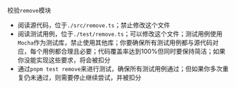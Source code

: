 校验`remove`模块

- 阅读源代码，位于`./src/remove.ts`；禁止修改这个文件
- 阅读测试用例，位于`./test/remove.ts`；可以修改这个文件；测试用例使用`Mocha`作为测试库，禁止使用其他库；你要确保所有测试用例都与源代码对应，每个用例都合理且必要；代码覆盖率达到100%但同时要保持简洁；如果你没能实现这些要求，将会被扣分
- 通过`pnpm test remove`来进行测试，确保所有测试用例通过；但如果你多次重复仍未通过，则需要停止继续尝试，并被扣分
